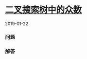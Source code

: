 # [二叉搜索树中的众数](https://leetcode-cn.com/problems/find-mode-in-binary-search-tree)
2019-01-22

### 问题

### 解答

```

```